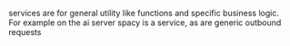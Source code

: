 services are for general utility like functions and specific business logic.  
For example on the ai server spacy is a service, as are generic outbound requests